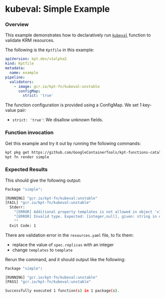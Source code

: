 # kubeval: Simple Example

### Overview

This example demonstrates how to declaratively run [`kubeval`] function to
validate KRM resources.

The following is the `Kptfile` in this example: 

```yaml
apiVersion: kpt.dev/v1alpha2
kind: Kptfile
metadata:
  name: example
pipeline:
  validators:
    - image: gcr.io/kpt-fn/kubeval:unstable
      configMap:
        strict: 'true'
```

The function configuration is provided using a ConfigMap. We set 1 key-value
pair:
- `strict: 'true'`: We disallow unknown fields.

### Function invocation

Get this example and try it out by running the following commands:

```sh
kpt pkg get https://github.com/GoogleContainerTools/kpt-functions-catalog.git/examples/kubeval/simple .
kpt fn render simple
```

### Expected Results

This should give the following output:

```sh
Package "simple": 

[RUNNING] "gcr.io/kpt-fn/kubeval:unstable"
[FAIL] "gcr.io/kpt-fn/kubeval:unstable"
  Stderr:
    "[ERROR] Additional property templates is not allowed in object 'v1/ReplicationController//bob' in file resources.yaml in field templates"
    "[ERROR] Invalid type. Expected: [integer,null], given: string in object 'v1/ReplicationController//bob' in file resources.yaml in field spec.replicas"
    ""
  Exit Code: 1
```

There are validation error in the `resources.yaml` file, to fix them:
- replace the value of `spec.replicas` with an integer
- change `templates` to `template`

Rerun the command, and it should output like the following:
```sh
Package "simple": 

[RUNNING] "gcr.io/kpt-fn/kubeval:unstable"
[PASS] "gcr.io/kpt-fn/kubeval:unstable"

Successfully executed 1 function(s) in 1 package(s).
```

[`kubeval`]: https://catalog.kpt.dev/kubeval/v0.1/
